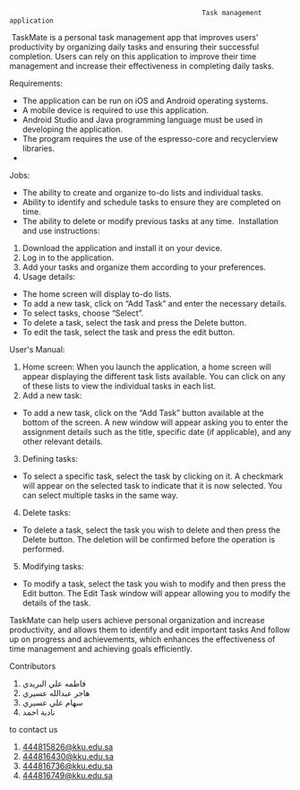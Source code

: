 
                                                    Task management application

‎
TaskMate is a personal task management app that improves users' productivity by organizing daily tasks and ensuring their successful completion.
  Users can rely on this application to improve their time management and increase their effectiveness in completing daily tasks.
  
Requirements:
- The application can be run on iOS and Android operating systems.
- A mobile device is required to use this application.
- Android Studio and Java programming language must be used in developing the application.
- The program requires the use of the espresso-core and recyclerview libraries.
- 
Jobs:
- The ability to create and organize to-do lists and individual tasks.
- Ability to identify and schedule tasks to ensure they are completed on time.
- The ability to delete or modify previous tasks at any time.
‎
Installation and use instructions:
1. Download the application and install it on your device.
2. Log in to the application.
3. Add your tasks and organize them according to your preferences.
4. Usage details:
- The home screen will display to-do lists.
- To add a new task, click on “Add Task” and enter the necessary details.
- To select tasks, choose “Select”.
- To delete a task, select the task and press the Delete button.
- To edit the task, select the task and press the edit button.

User's Manual:
1. Home screen:
When you launch the application, a home screen will appear displaying the different task lists available. You can click on any of these lists to view the individual tasks in each list.
2. Add a new task:
- To add a new task, click on the “Add Task” button available at the bottom of the screen. A new window will appear asking you to enter the assignment details such as the title, specific date (if applicable), and any other relevant details.
3. Defining tasks:
- To select a specific task, select the task by clicking on it. A checkmark will appear on the selected task to indicate that it is now selected. You can select multiple tasks in the same way.
4. Delete tasks:
- To delete a task, select the task you wish to delete and then press the Delete button. The deletion will be confirmed before the operation is performed.
5. Modifying tasks:
- To modify a task, select the task you wish to modify and then press the Edit button. The Edit Task window will appear allowing you to modify the details of the task.

TaskMate can help users achieve personal organization and increase productivity, and allows them to identify and edit important tasks
And follow up on progress and achievements, which enhances the effectiveness of time management and achieving goals efficiently.

Contributors
 
1.	فاطمه علي البريدي 
2.	هاجر عبدالله عسيري 
3.	سهام علي عسيري
4.	نادية احمد
   
to contact us

1.	444815826@kku.edu.sa
2.	444816430@kku.edu.sa
3.	444816736@kku.edu.sa
4.	444816749@kku.edu.sa
